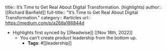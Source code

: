 title:: It’s Time to Get Real About Digital Transformation. (highlights)
author:: [[Richard Banfield]]
full-title:: "It’s Time to Get Real About Digital Transformation."
category:: #articles
url:: https://medium.com/p/a268a186844d

- Highlights first synced by [[Readwise]] [[Nov 18th, 2022]]
	- You can’t create product leadership from the bottom up.
		- **Tags**: #[[leadership]]